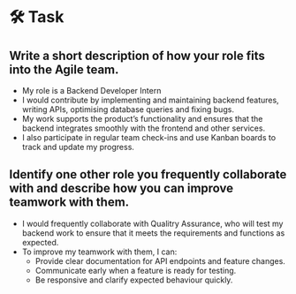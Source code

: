 # 🛠️ Task

## Write a short description of how your role fits into the Agile team.
- My role is a Backend Developer Intern
- I would contribute by implementing and maintaining backend features, writing APIs, optimising database queries and fixing bugs.
- My work supports the product’s functionality and ensures that the backend integrates smoothly with the frontend and other services.
- I also participate in regular team check-ins and use Kanban boards to track and update my progress.

## Identify one other role you frequently collaborate with and describe how you can improve teamwork with them.
- I would frequently collaborate with Qualitry Assurance, who will test my backend work to ensure that it meets the requirements and functions as expected.
- To improve my teamwork with them, I can:
    - Provide clear documentation for API endpoints and feature changes.
    - Communicate early when a feature is ready for testing.
    - Be responsive and clarify expected behaviour quickly.